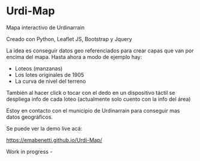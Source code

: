 # Urdi-Map
Mapa interactivo de Urdinarrain

Creado con Python, Leaflet JS, Bootstrap y Jquery

La idea es conseguir datos geo referenciados para crear capas que van por encima del mapa. Hasta ahora a modo de ejemplo hay:

- Loteos (manzanas)
- Los lotes originales de 1905
- La curva de nivel del terreno

También al hacer click o tocar con el dedo en un dispositivo táctil se despliega info de cada loteo (actualmente solo cuento con la info del área)

Estoy en contacto con el municipio de Urdinarrain para conseguir mas datos geográficos.

Se puede ver la demo live acá: 

https://emabenetti.github.io/Urdi-Map/

Work in progress -
